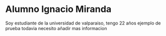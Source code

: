 # Alumno Ignacio Miranda 

Soy estudiante de la universidad de valparaiso, tengo 22 años 
ejemplo de prueba todavia necesito añadir mas informacion 